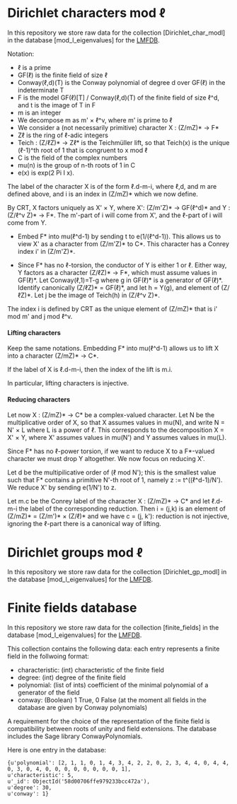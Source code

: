 # Dirichlet characters mod &#8467;
In this repository we store raw data for the collection [Dirichlet_char_modl] in the database [mod_l_eigenvalues] for the [LMFDB](https://github.com/LMFDB/lmfdb).

Notation:
* &#8467; is a prime
* GF(&#8467;) is the finite field of size &#8467;
* Conway(&#8467;,d)(T) is the Conway polynomial of degree d over GF(&#8467;) in the indeterminate T
* F is the model GF(&#8467;)[T] / Conway(&#8467;,d)(T) of the finite field of size &#8467;^d, and t is the image of T in F
* m is an integer
* We decompose m as m' × &#8467;^v, where m' is prime to &#8467;
* We consider a (not necessarily primitive) character X : (Z/mZ)\* -> F\*
* Z&#8467; is the ring of &#8467;-adic integers
* Teich : (Z/&#8467;Z)\* -> Z&#8467;\* is the Teichmüller lift, so that Teich(x) is the unique (&#8467;-1)^th root of 1 that is congruent to x mod &#8467;
* C is the field of the complex numbers
* mu(n) is the group of n-th roots of 1 in C
* e(x) is exp(2 Pi I x).

The label of the character X is of the form &#8467;.d-m-i, where &#8467;,d, and m are defined above, and i is an index in (Z/mZ)\* which we now define.

By CRT, X factors uniquely as X' × Y, where X': (Z/m'Z)\* -> GF(&#8467;^d)\* and Y : (Z/&#8467;^v Z)\* -> F\*. The m'-part of i will come from X', and the &#8467;-part of i will come from Y.

* Embed F\* into mu(&#8467;^d-1) by sending t to e(1/(&#8467;^d-1)). This allows us to view X' as a character from (Z/m'Z)\* to C*. This character has a Conrey index i' in (Z/m'Z)\*.

* Since F\* has no &#8467;-torsion, the conductor of Y is either 1 or &#8467;. Either way, Y factors as a character (Z/&#8467;Z)\* -> F*, which must assume values in GF(&#8467;)\*. Let Conway(&#8467;,1)=T-g where g in GF(&#8467;)\* is a generator of GF(&#8467;)\*. Identify canonically (Z/&#8467;Z)\* = GF(&#8467;)\*, and let h = Y(g), and element of (Z/&#8467;Z)\*. Let j be the image of Teich(h) in (Z/&#8467;^v Z)\*.

The index i is defined by CRT as the unique element of (Z/mZ)\* that is i' mod m' and j mod &#8467;^v.

#### Lifting characters

Keep the same notations. Embedding F\* into mu(&#8467;^d-1) allows us to lift X into a character (Z/mZ)\* -> C\*.

If the label of X is &#8467;.d-m-i, then the index of the lift is m.i.

In particular, lifting characters is injective.

#### Reducing characters

Let now X : (Z/mZ)\* -> C\* be a complex-valued character. Let N be the multiplicative order of X, so that X assumes values in mu(N), and write N = N' × L where L is a power of &#8467;. This corresponds to the decomposition X = X' × Y, where X' assumes values in mu(N') and Y assumes values in mu(L).

Since F\* has no &#8467;-power torsion, if we want to reduce X to a F*-valued character we must drop Y altogether. We now focus on reducing X'.

Let d be the multipilicative order of (&#8467; mod N'); this is the smallest value such that F* contains a primitive N'-th root of 1, namely z := t^((&#8467;^d-1)/N'). We reduce X' by sending e(1/N') to z.

Let m.c be the Conrey label of the character X : (Z/mZ)\* -> C\* and let &#8467;.d-m-i the label of the corresponding reduction. Then i = (j,k) is an element of (Z/mZ)\* = (Z/m')\* × (Z/&#8467;)\* and we have c = (j, k'): reduction is not injective, ignoring the &#8467;-part there is a canonical way of lifting.

# Dirichlet groups mod &#8467;
In this repository we store raw data for the collection [Dirichlet_gp_modl] in the database [mod_l_eigenvalues] for the [LMFDB](https://github.com/LMFDB/lmfdb).

# Finite fields database

In this repository we store raw data for the collection [finite_fields] in the database [mod_l_eigenvalues] for the [LMFDB](https://github.com/LMFDB/lmfdb).

This collection contains the following data: each entry represents a finite field in the follwoing format:
 - characteristic: (int) characteristic of the finite field
 - degree: (int) degree of the finite field 
 - polynomial: (list of ints) coefficient of the minimal polynomial of a generator of the field 
 - conway: (Boolean) 1 True, 0 False (at the moment all fields in the database are given by Conway polynomials)
 
A requirement for the choice of the representation of the finite field is compatibility between roots of unity and field extensions.
The database includes the Sage library ConwayPolynomials. 

Here is one entry in the database:
```
{u'polynomial': [2, 1, 1, 0, 1, 4, 3, 4, 2, 2, 0, 2, 3, 4, 4, 0, 4, 4, 0, 3, 0, 4, 0, 0, 0, 0, 0, 0, 0, 0, 1], 
u'characteristic': 5, 
u'_id': ObjectId('58d00706ffe979233bcc472a'), 
u'degree': 30, 
u'conway': 1}
```
